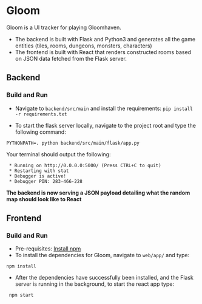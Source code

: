 # Gloom
Gloom is a UI tracker for playing Gloomhaven. 
- The backend is built with Flask and Python3 and generates all the game entities (tiles, rooms, dungeons, monsters, characters)
- The frontend is built with React that renders constructed rooms based on JSON data fetched from the Flask server.

## Backend
### Build and Run
- Navigate to `backend/src/main` and install the requirements: 
```pip install -r requirements.txt```

- To start the flask server locally, navigate to the project root and type the following command:

`PYTHONPATH=. python backend/src/main/flask/app.py`

Your terminal should output the following:
```
 * Running on http://0.0.0.0:5000/ (Press CTRL+C to quit)
 * Restarting with stat
 * Debugger is active!
 * Debugger PIN: 283-466-228
```
**The backend is now serving a JSON payload detailing what the random map should look like to React** 

## Frontend
### Build and Run
- Pre-requisites: [Install npm](https://www.npmjs.com/get-npm)
- To install the dependencies for Gloom, navigate to `web/app/` and type:

``npm install``

- After the dependencies have successfully been installed, and the Flask server is running in the background, to start the react app type:

`` npm start``
